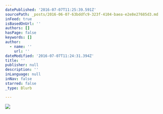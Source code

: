 ```yaml
---
datePublished: '2016-07-07T11:25:39.591Z'
sourcePath: _posts/2016-06-07-63bddfc9-323f-4104-baea-e2e8e27685d3.md
inFeed: true
isBasedOnUrl: ''
authors: []
hasPage: false
keywords: []
author:
  - name: ''
    url: ''
dateModified: '2016-07-07T11:24:31.394Z'
title: ''
publisher: null
description: ''
inLanguage: null
inNav: false
starred: false
_type: Blurb

---
```

![](https://the-grid-user-content.s3-us-west-2.amazonaws.com/7ea9a706-d4c8-4800-a2a1-c848999329db.jpg)